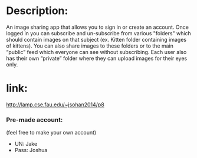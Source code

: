 # Description: 
An image sharing app that allows you to sign in or create an account. Once logged in you can subscribe and un-subscribe from various "folders" which should contain images on that subject (ex. Kitten folder containing images of kittens). You can also share images to these folders or to the main “public” feed which everyone can see without subscribing. Each user also has their own “private” folder where they can upload images for their eyes only.

# link: 
http://lamp.cse.fau.edu/~jsohan2014/p8

### Pre-made account:
(feel free to make your own account)
- UN: Jake
- Pass: Joshua

